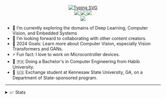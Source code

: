 <p align="center">
<a href="https://github.com/samiyaalizaidi">
    <img src="https://readme-typing-svg.herokuapp.com?font=Georgia&duration=2000&pause=1000&color=BD07F7&center=true&multiline=true&width=650&height=80&lines=Samiya+Ali+Zaidi;Researcher+%7C+Undergraduate+Student+%7C+Computer+Vision+%7C+Deep+Learning" alt="Typing SVG" />
</a>
<br/>

<!--<a href="https://medium.com">
    <img src="https://img.shields.io/badge/Website-medium-red?style=flat-square">
</a>  -->
<a href="https://drive.google.com/file/d/1LAVPQyLbGrTPm6C6ZSJrI5wmRyzUE6s8/view?usp=sharing">
    <img src="https://img.shields.io/badge/PDF-CV-red?style=flat-square&logo=adobe">
</a>  
<a href="https://www.linkedin.com/in/samiya-ali-zaidi">
    <img src="https://img.shields.io/badge/-Linkedin-blue?style=flat-square&logo=linkedin">
</a>
<a href="mailto:samiyaalizaidi@gmail.com">
    <img src="https://img.shields.io/badge/-Email-red?style=flat-square&logo=gmail&logoColor=white">
</a>
<!-- <a href='https://scholar.google.com/citations?user=b___QQ8AAAAJ&hl=en&authuser=1&oi=sra' target="_blank">
    <img alt='GoogleScholar' src='https://img.shields.io/badge/Scholar-100000?style=flat&logo=GoogleScholar&logoColor=white&&color=0181FF'>
</a>  -->

<br/> 

<a href="https://github.com/samiyaalizaidi">
    <img src="https://github-stats-alpha.vercel.app/api?username=samiyaalizaidi&cc=22272e&width=500px&tc=BD07F7&ic=fff&bc=0000">
</a>



</p>

- 🌱 I’m currently exploring the domains of Deep Learning, Computer Vision, and Embedded Systems
- 👯 I’m looking forward to collaborating with other content creators.
- 🥅 2024 Goals: Learn more about Computer Vision, especially Vision Transformers and GANs.
- ⚡ Fun fact: I love to work on Microcontroller devices.
- 📖 🇵🇰 Doing a Bachelor's in Computer Engineering from Habib University.
- 📖 🇺🇸 Exchange student at Kennesaw State University, GA, on a Department of State-sponsored program.

----

<details>
<summary>📈 Stats</summary>
<br>
My Github Stats
<br>

![](http://github-profile-summary-cards.vercel.app/api/cards/profile-details?username=samiyaalizaidi&theme=dracula) 

![](http://github-profile-summary-cards.vercel.app/api/cards/repos-per-language?username=samiyaalizaidi&theme=dracula) 
![](http://github-profile-summary-cards.vercel.app/api/cards/most-commit-language?username=samiyaalizaidi&theme=dracula)


<br>
Currently Coding and Listening to:

<!--[![spotify-github-profile](https://spotify-github-profile.vercel.app/api/view?uid=11159336621&cover_image=true&theme=novatorem&show_offline=true&bar_color=53b14f&bar_color_cover=false)](https://open.spotify.com/user/3157ydsm2trbklsw7xieue57ckky) -->


[![spotify-github-profile](https://spotify-github-profile.vercel.app/api/view.svg?uid=3157ydsm2trbklsw7xieue57ckky&redirect=true][https://spotify-github-profile.vercel.app/api/view.svg?uid=3157ydsm2trbklsw7xieue57ckky&cover_image=true&theme=novatorem&show_offline=true&background_color=121212&interchange=false&bar_color=53b14f&bar_color_cover=true)](https://open.spotify.com/user/3157ydsm2trbklsw7xieue57ckky)

</details>
